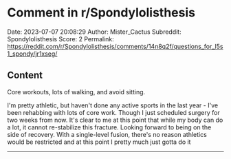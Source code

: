 # Comment in r/Spondylolisthesis

Date: 2023-07-07 20:08:29
Author: Mister_Cactus
Subreddit: Spondylolisthesis
Score: 2
Permalink: https://reddit.com/r/Spondylolisthesis/comments/14n8q2f/questions_for_l5s1_spondy/jr1xseg/

## Content

Core workouts, lots of walking, and avoid sitting.

I'm pretty athletic, but haven't done any active sports in the last year - I've been rehabbing with lots of core work. Though I just scheduled surgery for two weeks from now. It's clear to me at this point that while my body can do a lot, it cannot re-stabilize this fracture. Looking forward to being on the side of recovery. With a single-level fusion, there's no reason athletics would be restricted and at this point I pretty much just gotta do it

---
